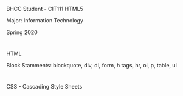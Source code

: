 BHCC Student - CIT111 HTML5

Major: Information Technology

Spring 2020

#
HTML 

Block Stamments: blockquote, div, dl, form, h tags, hr, ol, p, table, ul
<!--
    TAGS:
    <title> Titulo
    <b> bold
    <p> parágrafo
    <body>
    heading <h1></h1> <h2></h2> <h3></h3> <h4></h4> <h5></h5> <h6></h6>
    ol -> Ordem list (I always need close a ordem list "/")
    li -> Lists (I dont need close a list)

    If want to change from numbers to roman numbers
     <ol type = "I">
    or
    If want to change from numbers to "a", "b" , "c"...
    <ol type = "a">

    hr -> Horizontal line
    <br /> Line Breaker -> Começar em uma linha abaixo

    <a href="#"></a> -> Página ancora é para criar um link, sendo que o meu titulo será "Here you can link to page 1"
    ex: <a href="Page1.html">Here you can link to page 1</a>


    <h1 style="color:red;font-size:20px;font-family:arial,verdana,san-serif"> -> This is inside of <heading/paragraph..>
    style="..." -> start with <style media="screen">
        color':'...(black,white...) ';' font-size':'(...10,20,30)'px'';'font-family'':'

        HTML Wheel Picker -> you can find all the colors there. ex #003399 (color number)

    <div style="width:200px;height:200px;background-color:orange">hello word!</div>

    div -> são boxes

    <img width="200px" hsrc="https://i.ytimg.com/vi/szby7ZHLnkA/maxresdefault.jpg" alt="Sonic -> New Official Trailler">

    px -> pixel
-->
#
CSS - Cascading Style Sheets
